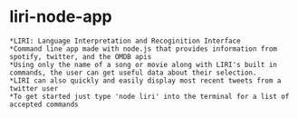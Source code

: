 # liri-node-app 
    *LIRI: Language Interpretation and Recoginition Interface
    *Command line app made with node.js that provides information from spotify, twitter, and the OMDB apis
    *Using only the name of a song or movie along with LIRI's built in commands, the user can get useful data about their selection. 
    *LIRI can also quickly and easily display most recent tweets from a twitter user
    *To get started just type 'node liri' into the terminal for a list of accepted commands    
    
 